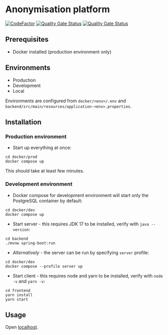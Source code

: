 # Anonymisation platform

[![CodeFactor](https://www.codefactor.io/repository/github/wenox/data-anonymization/badge?s=d2c8e01307501061b8e2190f75b70ecd6b686ecd)](https://www.codefactor.io/repository/github/wenox/data-anonymization)
[![Quality Gate Status](https://sonarcloud.io/api/project_badges/measure?project=anonymisation_client&metric=alert_status)](https://sonarcloud.io/dashboard?id=anonymisation_client)
[![Quality Gate Status](https://sonarcloud.io/api/project_badges/measure?project=anonymisation_server&metric=alert_status)](https://sonarcloud.io/dashboard?id=anonymisation_server)

## Prerequisites
- Docker installed (production environment only)

## Environments
- Production
- Development
- Local

Environments are configured from `docker/<env>/.env` and `backend/src/main/resources/application-<env>.properties`.

## Installation

### Production environment

- Start up everything at once:
```shell
cd docker/prod
docker compose up
```

This should take at least few minutes.

### Development environment

- Docker compose for development environment will start only the PostgreSQL container by default:
```shell
cd docker/dev
docker compose up
```

- Start server - this requires JDK 17 to be installed, verify with `java --version`:
```shell
cd backend
./mvnw spring-boot:run
```

- *Alternatively* - the server can be run by specifying `server` profile:
```shell
cd docker/dev
docker compose --profile server up
```

- Start client - this requires node and yarn to be installed, verify with `node -v` and `yarn -v`:
```shell
cd frontend
yarn install
yarn start
```

## Usage

Open [localhost](http://localhost:3000).
